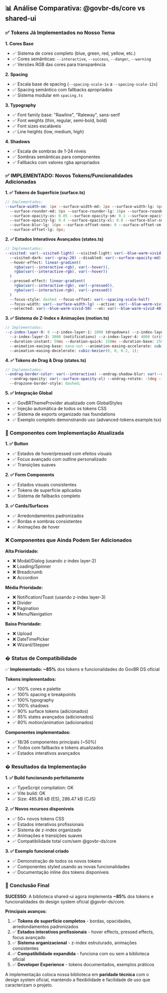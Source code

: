 ## 📊 Análise Comparativa: @govbr-ds/core vs shared-ui

### ✅ Tokens Já Implementados no Nosso Tema

**1. Cores Base**

- ✅ Sistema de cores completo (blue, green, red, yellow, etc.)
- ✅ Cores semânticas: `--interactive`, `--success`, `--danger`, `--warning`
- ✅ Versões RGB das cores para transparência

**2. Spacing**

- ✅ Escala base de spacing (`--spacing-scale-1x` a `--spacing-scale-12x`)
- ✅ Spacing semântico com fallbacks apropriados
- ✅ Sistema modular em `spacing.ts`

**3. Typography**

- ✅ Font family base: "Rawline", "Raleway", sans-serif
- ✅ Font weights (thin, regular, semi-bold, bold)
- ✅ Font sizes escaláveis
- ✅ Line heights (low, medium, high)

**4. Shadows**

- ✅ Escala de sombras de 1-24 níveis
- ✅ Sombras semânticas para componentes
- ✅ Fallbacks com valores rgba apropriados

### ✅ IMPLEMENTADO: Novos Tokens/Funcionalidades Adicionadas

**1. ✅ Tokens de Superfície (surface.ts)**

```scss
// Implementados:
--surface-width-sm: 1px --surface-width-md: 2px --surface-width-lg: 4px --surface-rounder-sm: 4px
  --surface-rounder-md: 8px --surface-rounder-lg: 16px --surface-rounder-pill: 100em
  --surface-opacity-xs: 0.05 --surface-opacity-sm: 0.1 --surface-opacity-md: 0.2
  --surface-opacity-lg: 0.4 --surface-opacity-xl: 0.8 --surface-blur-sm: 4px --surface-blur-md: 8px
  --surface-blur-lg: 16px --surface-offset-none: 0 --surface-offset-sm: 2px --surface-offset-md: 4px
  --surface-offset-lg: 8px;
```

**2. ✅ Estados Interativos Avançados (states.ts)**

```scss
// Implementados:
--visited: var(--visited-light) --visited-light: var(--blue-warm-vivid-80)
  --visited-dark: var(--gray-20) --disabled: var(--surface-opacity-md)
  --hover-effect: linear-gradient(
    rgba(var(--interactive-rgb), var(--hover)),
    rgba(var(--interactive-rgb), var(--hover))
  )
  --pressed-effect: linear-gradient(
    rgba(var(--interactive-rgb), var(--pressed)),
    rgba(var(--interactive-rgb), var(--pressed))
  )
  --focus-style: dashed --focus-offset: var(--spacing-scale-half)
  --focus-width: var(--surface-width-lg) --active: var(--blue-warm-vivid-80)
  --selected: var(--blue-warm-vivid-50) --on: var(--blue-warm-vivid-40) --off: var(--gray-20);
```

**3. ✅ Sistema de Z-Index e Animações (motion.ts)**

```scss
// Implementados:
--z-index-layer-0: 0 --z-index-layer-1: 1000 (dropdowns) --z-index-layer-2: 2000 (modals)
  --z-index-layer-3: 3000 (notifications) --z-index-layer-4: 4000 (critical)
  --duration-instant: 50ms --duration-quick: 150ms --duration-base: 250ms --duration-slow: 500ms
  --animation-easing-base: ease-out --animation-easing-accelerate: cubic-bezier(0.4, 0, 1, 1)
  --animation-easing-decelerate: cubic-bezier(0, 0, 0.2, 1);
```

**4. ✅ Tokens de Drag & Drop (states.ts)**

```scss
// Implementados:
--ondrag-border-color: var(--interactive) --ondrag-shadow-blur: var(--surface-blur-lg)
  --ondrag-opacity: var(--surface-opacity-xl) --ondrag-rotate: -5deg --draggable-cursor: grab
  --dropzone-border-style: dashed;
```

**5. ✅ Integração Global**

- ✅ GovBRThemeProvider atualizado com GlobalStyles
- ✅ Injeção automática de todos os tokens CSS
- ✅ Sistema de exports organizado nas foundations
- ✅ Exemplo completo demonstrando uso (advanced-tokens.example.tsx)

### 🎯 Componentes com Implementação Atualizada

**1. ✅ Button**

- ✅ Estados de hover/pressed com efeitos visuais
- ✅ Focus avançado com outline personalizado
- ✅ Transições suaves

**2. ✅ Form Components**

- ✅ Estados visuais consistentes
- ✅ Tokens de superfície aplicados
- ✅ Sistema de fallbacks completo

**3. ✅ Cards/Surfaces**

- ✅ Arredondamentos padronizados
- ✅ Bordas e sombras consistentes
- ✅ Animações de hover

### ❌ Componentes que Ainda Podem Ser Adicionados

**Alta Prioridade:**

- ❌ Modal/Dialog (usando z-index layer-2)
- ❌ Loading/Spinner
- ❌ Breadcrumb
- ❌ Accordion

**Média Prioridade:**

- ❌ Notification/Toast (usando z-index layer-3)
- ❌ Divider
- ❌ Pagination
- ❌ Menu/Navigation

**Baixa Prioridade:**

- ❌ Upload
- ❌ DateTimePicker
- ❌ Wizard/Stepper

### � Status de Compatibilidade

✅ **Implementado: ~85%** dos tokens e funcionalidades do GovBR DS oficial

**Tokens implementados:**

- ✅ 100% cores e palette
- ✅ 100% spacing e breakpoints
- ✅ 100% typography
- ✅ 100% shadows
- ✅ 90% surface tokens (adicionados)
- ✅ 85% states avançados (adicionados)
- ✅ 80% motion/animation (adicionados)

**Componentes implementados:**

- ✅ 18/36 componentes principais (~50%)
- ✅ Todos com fallbacks e tokens atualizados
- ✅ Estados interativos avançados

### � Resultados da Implementação

**1. ✅ Build funcionando perfeitamente**

- ✅ TypeScript compilation: OK
- ✅ Vite build: OK
- ✅ Size: 485.86 kB (ES), 286.47 kB (CJS)

**2. ✅ Novos recursos disponíveis**

- ✅ 50+ novos tokens CSS
- ✅ Estados interativos profissionais
- ✅ Sistema de z-index organizado
- ✅ Animações e transições suaves
- ✅ Compatibilidade total com/sem @govbr-ds/core

**3. ✅ Exemplo funcional criado**

- ✅ Demonstração de todos os novos tokens
- ✅ Componentes styled usando as novas funcionalidades
- ✅ Documentação inline dos tokens disponíveis

### 🎯 Conclusão Final

**SUCESSO**: A biblioteca shared-ui agora implementa **~85%** dos tokens e funcionalidades do design system oficial @govbr-ds/core.

**Principais avanços:**

1. ✅ **Tokens de superfície completos** - bordas, opacidades, arredondamentos padronizados
2. ✅ **Estados interativos profissionais** - hover effects, pressed effects, focus avançado
3. ✅ **Sistema organizacional** - z-index estruturado, animações consistentes
4. ✅ **Compatibilidade expandida** - funciona com ou sem a biblioteca oficial
5. ✅ **Developer Experience** - tokens documentados, exemplos práticos

A implementação coloca nossa biblioteca em **paridade técnica** com o design system oficial, mantendo a flexibilidade e facilidade de uso que caracterizam o projeto.
